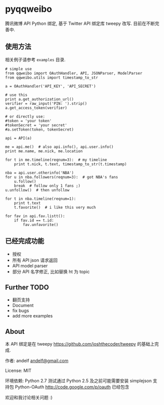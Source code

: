 pyqqweibo
=========

腾讯微博 API Python 绑定, 基于 Twitter API 绑定库 tweepy 改写. 目前在不断完善中.

使用方法
--------

相关例子请参考 `examples` 目录.

	# simple use
	from qqweibo import OAuthHandler, API, JSONParser, ModelParser
	from qqweibo.utils import timestamp_to_str
	
	a = OAuthHandler('API_KEY', 'API_SECRET')
	
	# use this
	print a.get_authorization_url()
	verifier = raw_input('PIN: ').strip()
	a.get_access_token(verifier)
	
	# or directly use:
	#token = 'your token'
	#tokenSecret = 'your secret'
	#a.setToken(token, tokenSecret)
	
	api = API(a)
	
	me = api.me()  # also api.info(), api.user.info()
	print me.name, me.nick, me.location
	
	for t in me.timeline(reqnum=3):  # my timeline
		print t.nick, t.text, timestamp_to_str(t.timestamp)
	
	nba = api.user.otherinfo('NBA')
	for u in nba.followers(reqnum=3):  # got NBA's fans
		u.follow()
		break  # follow only 1 fans ;)
	u.unfollow()  # then unfollow
	
	for t in nba.timeline(reqnum=1):
		print t.text
		t.favorite()  # i like this very much
	
	for fav in api.fav.listt():
		if fav.id == t.id:
			fav.unfavorite()


已经完成功能
------------

* 授权
* 所有 API json 请求返回
* API model parser
* 部分 API 名字修正, 比如替换 ht 为 topic

Further TODO
------------

* 翻页支持
* Document
* fix bugs
* add more examples

About
-----

本 API 绑定是在 tweepy <https://github.com/joshthecoder/tweepy> 的基础上完成.

作者: andelf <andelf@gmail.com>

License: MIT

环境依赖:
	Python 2.7 测试通过
	Python 2.5 及之前可能需要安装 simplejson 支持包
	Python-OAuth <http://code.google.com/p/oauth> 已经包含

欢迎和我讨论相关问题 :)
